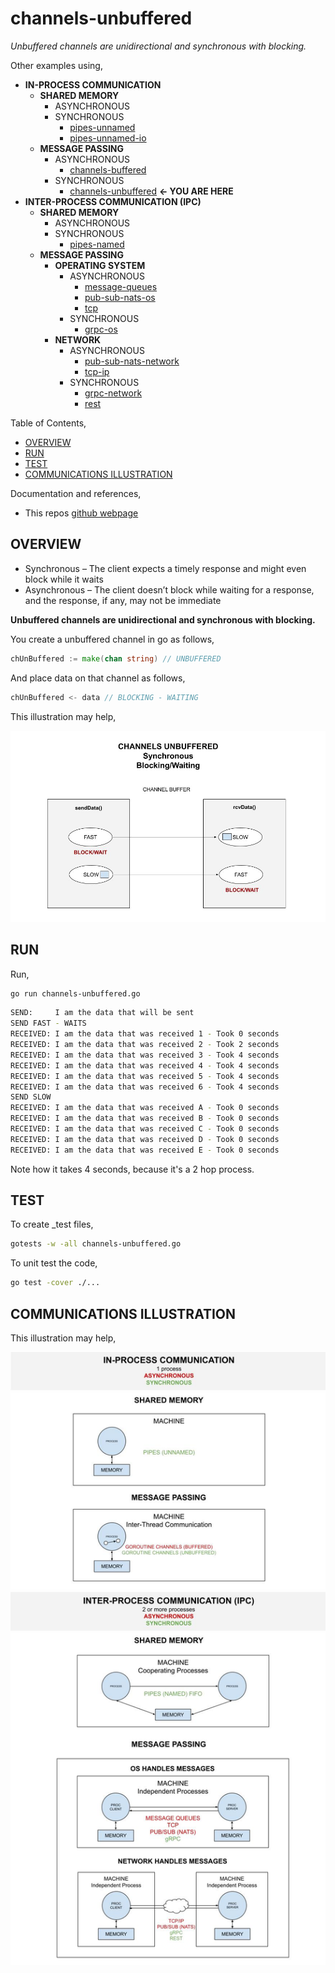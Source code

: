 # channels-unbuffered

_Unbuffered channels are unidirectional and synchronous with blocking._

Other examples using,

* **IN-PROCESS COMMUNICATION**
  * **SHARED MEMORY**
    * ASYNCHRONOUS
    * SYNCHRONOUS
      * [pipes-unnamed](https://github.com/JeffDeCola/my-go-examples/tree/master/in-process-communication/shared-memory/synchronous/pipes-unnamed)
      * [pipes-unnamed-io](https://github.com/JeffDeCola/my-go-examples/tree/master/in-process-communication/shared-memory/synchronous/pipes-unnamed-io)
  * **MESSAGE PASSING**
    * ASYNCHRONOUS
      * [channels-buffered](https://github.com/JeffDeCola/my-go-examples/tree/master/in-process-communication/message-passing/asynchronous/channels-buffered)
    * SYNCHRONOUS
      * [channels-unbuffered](https://github.com/JeffDeCola/my-go-examples/tree/master/in-process-communication/message-passing/synchronous/channels-unbuffered)
        **<- YOU ARE HERE**
* **INTER-PROCESS COMMUNICATION (IPC)**
  * **SHARED MEMORY**
    * ASYNCHRONOUS
    * SYNCHRONOUS
      * [pipes-named](https://github.com/JeffDeCola/my-go-examples/tree/master/inter-process-communication-ipc/shared-memory/synchronous/pipes-named)
  * **MESSAGE PASSING**
    * **OPERATING SYSTEM**
      * ASYNCHRONOUS
        * [message-queues](https://github.com/JeffDeCola/my-go-examples/tree/master/inter-process-communication-ipc/message-passing/operating-system/asynchronous/message-queues)
        * [pub-sub-nats-os](https://github.com/JeffDeCola/my-go-examples/tree/master/inter-process-communication-ipc/message-passing/operating-system/asynchronous/pub-sub-nats-os)
        * [tcp](https://github.com/JeffDeCola/my-go-examples/tree/master/inter-process-communication-ipc/message-passing/operating-system/asynchronous/tcp)
      * SYNCHRONOUS
        * [grpc-os](https://github.com/JeffDeCola/my-go-examples/tree/master/inter-process-communication-ipc/message-passing/operating-system/synchronous/grpc-os)
    * **NETWORK**
      * ASYNCHRONOUS
        * [pub-sub-nats-network](https://github.com/JeffDeCola/my-go-examples/tree/master/inter-process-communication-ipc/message-passing/network/asynchronous/pub-sub-nats-network)
        * [tcp-ip](https://github.com/JeffDeCola/my-go-examples/tree/master/inter-process-communication-ipc/message-passing/network/asynchronous/tcp-ip)
      * SYNCHRONOUS
        * [grpc-network](https://github.com/JeffDeCola/my-go-examples/tree/master/inter-process-communication-ipc/message-passing/network/synchronous/grpc-network)
        * [rest](https://github.com/JeffDeCola/my-go-examples/tree/master/inter-process-communication-ipc/message-passing/network/synchronous/rest)

Table of Contents,

* [OVERVIEW](https://github.com/JeffDeCola/my-go-examples/tree/master/in-process-communication/message-passing/synchronous/channels-unbuffered#overview)
* [RUN](https://github.com/JeffDeCola/my-go-examples/tree/master/in-process-communication/message-passing/synchronous/channels-unbuffered#run)
* [TEST](https://github.com/JeffDeCola/my-go-examples/tree/master/in-process-communication/message-passing/synchronous/channels-unbuffered#test)
* [COMMUNICATIONS ILLUSTRATION](https://github.com/JeffDeCola/my-go-examples/tree/master/in-process-communication/message-passing/synchronous/channels-unbuffered#communications-illustration)

Documentation and references,

* This repos [github webpage](https://jeffdecola.github.io/my-go-examples/)

## OVERVIEW

* Synchronous – The client expects a timely response and might
  even block while it waits
* Asynchronous – The client doesn’t block while waiting for a response,
  and the response, if any, may not be immediate

**Unbuffered channels are unidirectional and synchronous with blocking.**

You create a unbuffered channel in go as follows,

```go
chUnBuffered := make(chan string) // UNBUFFERED
```

And place data on that channel as follows,

```go
chUnBuffered <- data // BLOCKING - WAITING
```

This illustration  may help,

![IMAGE - channels-unbuffered.jpg - IMAGE](../../../../docs/pics/in-process-communication/channels-unbuffered.jpg)

## RUN

Run,

```bash
go run channels-unbuffered.go
```

```bash
SEND:     I am the data that will be sent 
SEND FAST - WAITS
RECEIVED: I am the data that was received 1 - Took 0 seconds 
RECEIVED: I am the data that was received 2 - Took 2 seconds 
RECEIVED: I am the data that was received 3 - Took 4 seconds 
RECEIVED: I am the data that was received 4 - Took 4 seconds 
RECEIVED: I am the data that was received 5 - Took 4 seconds 
RECEIVED: I am the data that was received 6 - Took 4 seconds 
SEND SLOW
RECEIVED: I am the data that was received A - Took 0 seconds 
RECEIVED: I am the data that was received B - Took 0 seconds 
RECEIVED: I am the data that was received C - Took 0 seconds 
RECEIVED: I am the data that was received D - Took 0 seconds 
RECEIVED: I am the data that was received E - Took 0 seconds 
```

Note how it takes 4 seconds, because it's a 2 hop process.

## TEST

To create _test files,

```bash
gotests -w -all channels-unbuffered.go
```

To unit test the code,

```bash
go test -cover ./... 
```

## COMMUNICATIONS ILLUSTRATION

This illustration may help,

![IMAGE - communications-overview.jpg - IMAGE](../../../../docs/pics/in-process-communication/communications-overview.jpg)
